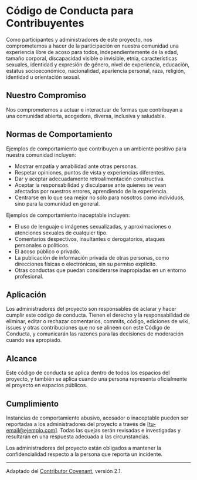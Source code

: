 # Código de Conducta para Contribuyentes

Como participantes y administradores de este proyecto, nos comprometemos a hacer de la participación en nuestra comunidad una experiencia libre de acoso para todos, independientemente de la edad, tamaño corporal, discapacidad visible o invisible, etnia, características sexuales, identidad y expresión de género, nivel de experiencia, educación, estatus socioeconómico, nacionalidad, apariencia personal, raza, religión, identidad u orientación sexual.

## Nuestro Compromiso

Nos comprometemos a actuar e interactuar de formas que contribuyan a una comunidad abierta, acogedora, diversa, inclusiva y saludable.

## Normas de Comportamiento

Ejemplos de comportamiento que contribuyen a un ambiente positivo para nuestra comunidad incluyen:

- Mostrar empatía y amabilidad ante otras personas.
- Respetar opiniones, puntos de vista y experiencias diferentes.
- Dar y aceptar adecuadamente retroalimentación constructiva.
- Aceptar la responsabilidad y disculparse ante quienes se vean afectados por nuestros errores, aprendiendo de la experiencia.
- Centrarse en lo que sea mejor no sólo para nosotros como individuos, sino para la comunidad en general.

Ejemplos de comportamiento inaceptable incluyen:

- El uso de lenguaje o imágenes sexualizadas, y aproximaciones o atenciones sexuales de cualquier tipo.
- Comentarios despectivos, insultantes o derogatorios, ataques personales o políticos.
- El acoso público o privado.
- La publicación de información privada de otras personas, como direcciones físicas o electrónicas, sin su permiso explícito.
- Otras conductas que puedan considerarse inapropiadas en un entorno profesional.

## Aplicación

Los administradores del proyecto son responsables de aclarar y hacer cumplir este código de conducta. Tienen el derecho y la responsabilidad de eliminar, editar o rechazar comentarios, commits, código, ediciones de wiki, issues y otras contribuciones que no se alineen con este Código de Conducta, y comunicarán las razones para las decisiones de moderación cuando sea apropiado.

## Alcance

Este código de conducta se aplica dentro de todos los espacios del proyecto, y también se aplica cuando una persona representa oficialmente el proyecto en espacios públicos.

## Cumplimiento

Instancias de comportamiento abusivo, acosador o inaceptable pueden ser reportadas a los administradores del proyecto a través de [tu-email@ejemplo.com]. Todas las quejas serán revisadas e investigadas y resultarán en una respuesta adecuada a las circunstancias.

Los administradores del proyecto están obligados a mantener la confidencialidad respecto a la persona que reporta un incidente.

---

Adaptado del [Contributor Covenant](https://www.contributor-covenant.org/es/version/2/1/code_of_conduct.html), versión 2.1.
